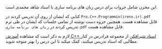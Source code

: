 این مخزن شامل جزوات برای درس زبان های برنامه سازی با استاد شاهد محمدی است.

کتابی که ایشان از روی آن تدریس کردند در `Pro.C++.Programmin(irenx.ir).pdf` قابل مشاهده هست. همچنین جزوه دست نوشته از تمامی جلسات که ایشان در طی ترم تدریس کردند در `زبان های برنامه سازی.pdf` قابل مشاهده هست.

لازم به ذکر است که مشاهده [آموزش C++ استاد شیرافکن](https://faradars.org/courses/fvcp9504-c-plus-plus-programming) از مجموعه فرادرس در کنار مطالبی که استاد تدریس میکنند، کمک میکند تا این درس را بهتر متوجه شوید.


